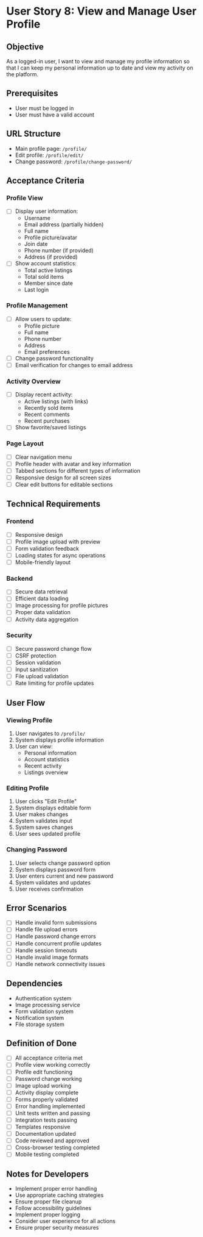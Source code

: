 # User Story 8: View and Manage User Profile

## Objective
As a logged-in user, I want to view and manage my profile information so that I can keep my personal information up to date and view my activity on the platform.

## Prerequisites
- User must be logged in
- User must have a valid account

## URL Structure
- Main profile page: `/profile/`
- Edit profile: `/profile/edit/`
- Change password: `/profile/change-password/`

## Acceptance Criteria

### Profile View
- [ ] Display user information:
  - Username
  - Email address (partially hidden)
  - Full name
  - Profile picture/avatar
  - Join date
  - Phone number (if provided)
  - Address (if provided)
- [ ] Show account statistics:
  - Total active listings
  - Total sold items
  - Member since date
  - Last login

### Profile Management
- [ ] Allow users to update:
  - Profile picture
  - Full name
  - Phone number
  - Address
  - Email preferences
- [ ] Change password functionality
- [ ] Email verification for changes to email address

### Activity Overview
- [ ] Display recent activity:
  - Active listings (with links)
  - Recently sold items
  - Recent comments
  - Recent purchases
- [ ] Show favorite/saved listings

### Page Layout
- [ ] Clear navigation menu
- [ ] Profile header with avatar and key information
- [ ] Tabbed sections for different types of information
- [ ] Responsive design for all screen sizes
- [ ] Clear edit buttons for editable sections

## Technical Requirements

### Frontend
- [ ] Responsive design
- [ ] Profile image upload with preview
- [ ] Form validation feedback
- [ ] Loading states for async operations
- [ ] Mobile-friendly layout

### Backend
- [ ] Secure data retrieval
- [ ] Efficient data loading
- [ ] Image processing for profile pictures
- [ ] Proper data validation
- [ ] Activity data aggregation

### Security
- [ ] Secure password change flow
- [ ] CSRF protection
- [ ] Session validation
- [ ] Input sanitization
- [ ] File upload validation
- [ ] Rate limiting for profile updates

## User Flow

### Viewing Profile
1. User navigates to `/profile/`
2. System displays profile information
3. User can view:
   - Personal information
   - Account statistics
   - Recent activity
   - Listings overview

### Editing Profile
1. User clicks "Edit Profile"
2. System displays editable form
3. User makes changes
4. System validates input
5. System saves changes
6. User sees updated profile

### Changing Password
1. User selects change password option
2. System displays password form
3. User enters current and new password
4. System validates and updates
5. User receives confirmation

## Error Scenarios
- [ ] Handle invalid form submissions
- [ ] Handle file upload errors
- [ ] Handle password change errors
- [ ] Handle concurrent profile updates
- [ ] Handle session timeouts
- [ ] Handle invalid image formats
- [ ] Handle network connectivity issues

## Dependencies
- Authentication system
- Image processing service
- Form validation system
- Notification system
- File storage system

## Definition of Done
- [ ] All acceptance criteria met
- [ ] Profile view working correctly
- [ ] Profile edit functioning
- [ ] Password change working
- [ ] Image upload working
- [ ] Activity display complete
- [ ] Forms properly validated
- [ ] Error handling implemented
- [ ] Unit tests written and passing
- [ ] Integration tests passing
- [ ] Templates responsive
- [ ] Documentation updated
- [ ] Code reviewed and approved
- [ ] Cross-browser testing completed
- [ ] Mobile testing completed

## Notes for Developers
- Implement proper error handling
- Use appropriate caching strategies
- Ensure proper file cleanup
- Follow accessibility guidelines
- Implement proper logging
- Consider user experience for all actions
- Ensure proper security measures
